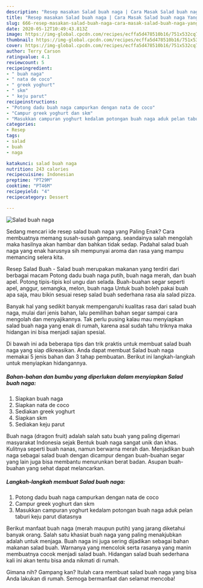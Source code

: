 ```yaml
---
description: "Resep masakan Salad buah naga | Cara Masak Salad buah naga Yang Enak dan Simpel"
title: "Resep masakan Salad buah naga | Cara Masak Salad buah naga Yang Enak dan Simpel"
slug: 666-resep-masakan-salad-buah-naga-cara-masak-salad-buah-naga-yang-enak-dan-simpel
date: 2020-05-12T10:49:43.813Z
image: https://img-global.cpcdn.com/recipes/ecffa5d478510b16/751x532cq70/salad-buah-naga-foto-resep-utama.jpg
thumbnail: https://img-global.cpcdn.com/recipes/ecffa5d478510b16/751x532cq70/salad-buah-naga-foto-resep-utama.jpg
cover: https://img-global.cpcdn.com/recipes/ecffa5d478510b16/751x532cq70/salad-buah-naga-foto-resep-utama.jpg
author: Terry Carson
ratingvalue: 4.1
reviewcount: 5
recipeingredient:
- " buah naga"
- " nata de coco"
- " greek yoghurt"
- " skm"
- " keju parut"
recipeinstructions:
- "Potong dadu buah naga campurkan dengan nata de coco"
- "Campur greek yoghurt dan skm"
- "Masukkan campuran yoghurt kedalam potongan buah naga aduk pelan taburi keju parut diatasnya"
categories:
- Resep
tags:
- salad
- buah
- naga

katakunci: salad buah naga 
nutrition: 243 calories
recipecuisine: Indonesian
preptime: "PT29M"
cooktime: "PT46M"
recipeyield: "4"
recipecategory: Dessert

---
```



![Salad buah naga](https://img-global.cpcdn.com/recipes/ecffa5d478510b16/751x532cq70/salad-buah-naga-foto-resep-utama.jpg)

Sedang mencari ide resep salad buah naga yang Paling Enak? Cara membuatnya memang susah-susah gampang. seandainya salah mengolah maka hasilnya akan hambar dan bahkan tidak sedap. Padahal salad buah naga yang enak harusnya sih mempunyai aroma dan rasa yang mampu memancing selera kita.

Resep Salad Buah - Salad buah merupakan makanan yang terdiri dari berbagai macam Potong dadu buah naga putih, buah naga merah, dan buah apel. Potong tipis-tipis kol ungu dan selada. Buah-buahan segar seperti apel, anggur, semangka, melon, buah naga Untuk buah boleh pakai buah apa saja, mau bikin sesuai resep salad buah sederhana rasa ala salad pizza.

Banyak hal yang sedikit banyak mempengaruhi kualitas rasa dari salad buah naga, mulai dari jenis bahan, lalu pemilihan bahan segar sampai cara mengolah dan menyajikannya. Tak perlu pusing kalau mau menyiapkan salad buah naga yang enak di rumah, karena asal sudah tahu triknya maka hidangan ini bisa menjadi sajian spesial.


Di bawah ini ada beberapa tips dan trik praktis untuk membuat salad buah naga yang siap dikreasikan. Anda dapat membuat Salad buah naga memakai 5 jenis bahan dan 3 tahap pembuatan. Berikut ini langkah-langkah untuk menyiapkan hidangannya.

<!--inarticleads1-->

##### Bahan-bahan dan bumbu yang diperlukan dalam menyiapkan Salad buah naga:

1. Siapkan  buah naga
1. Siapkan  nata de coco
1. Sediakan  greek yoghurt
1. Siapkan  skm
1. Sediakan  keju parut


Buah naga (dragon fruit) adalah salah satu buah yang paling digemari masyarakat Indonesia sejak Bentuk buah naga sangat unik dan khas. Kulitnya seperti buah nanas, namun berwarna merah dan. Menjadikan buah naga sebagai salad buah dengan dicampur dengan buah-buahan segar yang lain juga bisa membantu menurunkan berat badan. Asupan buah-buahan yang sehat dapat melancarkan. 

<!--inarticleads2-->

##### Langkah-langkah membuat Salad buah naga:

1. Potong dadu buah naga campurkan dengan nata de coco
1. Campur greek yoghurt dan skm
1. Masukkan campuran yoghurt kedalam potongan buah naga aduk pelan taburi keju parut diatasnya


Berikut manfaat buah naga (merah maupun putih) yang jarang diketahui banyak orang. Salah satu khasiat buah naga yang paling menakjubkan adalah untuk menjaga. Buah naga ini juga sering dijadikan sebagai bahan makanan salad buah. Warnanya yang mencolok serta rasanya yang manin membuatnya cocok menjadi salad buah. Hidangan salad buah sederhana kali ini akan tentu bisa anda nikmati di rumah. 

Gimana nih? Gampang kan? Itulah cara membuat salad buah naga yang bisa Anda lakukan di rumah. Semoga bermanfaat dan selamat mencoba!
